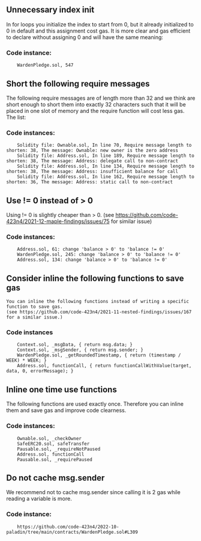 ## Unnecessary index init


In for loops you initialize the index to start from 0, but it already initialized to 0 in default and this assignment cost gas. 
It is more clear and gas efficient to declare without assigning 0 and will have the same meaning:

### Code instance:

        WardenPledge.sol, 547



## Short the following require messages

The following require messages are of length more than 32 and we think are short enough to short
them into exactly 32 characters such that it will be placed in one slot of memory and the require 
function will cost less gas. 
The list: 

### Code instances:

        Solidity file: Ownable.sol, In line 70, Require message length to shorten: 38, The message: Ownable: new owner is the zero address
        Solidity file: Address.sol, In line 189, Require message length to shorten: 38, The message: Address: delegate call to non-contract
        Solidity file: Address.sol, In line 134, Require message length to shorten: 38, The message: Address: insufficient balance for call
        Solidity file: Address.sol, In line 162, Require message length to shorten: 36, The message: Address: static call to non-contract



## Use != 0 instead of > 0


Using != 0 is slightly cheaper than > 0. (see https://github.com/code-423n4/2021-12-maple-findings/issues/75 for similar issue)


### Code instances:

        Address.sol, 61: change 'balance > 0' to 'balance != 0'
        WardenPledge.sol, 245: change 'balance > 0' to 'balance != 0'
        Address.sol, 134: change 'balance > 0' to 'balance != 0'



## Consider inline the following functions to save gas


    You can inline the following functions instead of writing a specific function to save gas.
    (see https://github.com/code-423n4/2021-11-nested-findings/issues/167 for a similar issue.)

    
### Code instances

        Context.sol, _msgData, { return msg.data; }
        Context.sol, _msgSender, { return msg.sender; }
        WardenPledge.sol, _getRoundedTimestamp, { return (timestamp / WEEK) * WEEK; }
        Address.sol, functionCall, { return functionCallWithValue(target, data, 0, errorMessage); }



## Inline one time use functions


The following functions are used exactly once. Therefore you can inline them and save gas and improve code clearness.
    

### Code instances:

        Ownable.sol, _checkOwner
        SafeERC20.sol, safeTransfer
        Pausable.sol, _requireNotPaused
        Address.sol, functionCall
        Pausable.sol, _requirePaused



## Do not cache msg.sender


We recommend not to cache msg.sender since calling it is 2 gas while reading a variable is more.


### Code instance:

        https://github.com/code-423n4/2022-10-paladin/tree/main/contracts/WardenPledge.sol#L309

